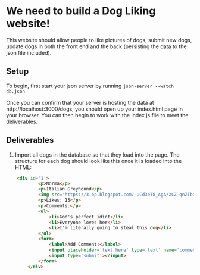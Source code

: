 # We need to build a Dog Liking website!

This website should allow people to like pictures of dogs, submit new dogs, update dogs in both the front end and the back (persisting the data to the json file included). 

## Setup

To begin, first start your json server by running 
```json-server --watch db.json```

Once you can confirm that your server is hosting the data at http://localhost:3000/dogs, you should open up your index.html page in your browser. You can then begin to work with the index.js file to meet the deliverables. 


## Deliverables

1. Import all dogs in the database so that they load into the page. The structure for each dog should look like this once it is loaded into the HTML:
```html
    <div id='1'>
            <p>Norma</p>
            <p>Italian Greyhound</p>
            <img src='https://3.bp.blogspot.com/-uCd3eT8_AgA/XCZ-qnZIbXI/AAAAAAAATgQ/G8t6mwyZeIwb9OtUd2tEuasstpXsJgWlQCLcBGAs/s1600/IMG_3613l.JPG'></img>
            <p>Likes: 15</p>
            <p>Comments:</p>
            <ul>
                <li>God's perfect idiot</li>
                <li>Everyone loves her</li>
                <li>I'm literally going to steal this dog</li>
            </ul>
            <form>
                <label>Add Comment:</label>
                <input placeholder='text here' type='text' name='comment'></input>
                <input type='submit'></input>
            </form>
        </div>
```